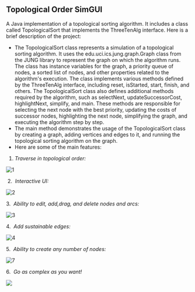 ## **Topological Order SimGUI**

A Java implementation of a topological sorting algorithm. It includes a class called TopologicalSort that implements the ThreeTenAlg interface. Here is a brief description of the project: 

*   The TopologicalSort class represents a simulation of a topological sorting algorithm. It uses the edu.uci.ics.jung.graph.Graph class from the JUNG library to represent the graph on which the algorithm runs. The class has instance variables for the graph, a priority queue of nodes, a sorted list of nodes, and other properties related to the algorithm's execution. The class implements various methods defined by the ThreeTenAlg interface, including reset, isStarted, start, finish, and others. The TopologicalSort class also defines additional methods required by the algorithm, such as selectNext, updateSuccessorCost, highlightNext, simplify, and main. These methods are responsible for selecting the next node with the best priority, updating the costs of successor nodes, highlighting the next node, simplifying the graph, and executing the algorithm step by step. 
*   The main method demonstrates the usage of the TopologicalSort class by creating a graph, adding vertices and edges to it, and running the topological sorting algorithm on the graph. 
*   Here are some of the main features:

1.  _Traverse in topological order:_ 

![1](https://github.com/Chady00/Java-SimGUI_Topological_Order_Graph_Generator/assets/84717550/0ea9c6ed-4953-4222-a155-870d6794dfa0)

 2.  _Interactive UI:_
 
![2](https://github.com/Chady00/Java-SimGUI_Topological_Order_Graph_Generator/assets/84717550/20d693cb-ccbc-4234-9df7-c410822ae4b4)


3\.  _Ability to edit, add,drag, and delete nodes and arcs:_

![3](https://github.com/Chady00/Java-SimGUI_Topological_Order_Graph_Generator/assets/84717550/d1fbf5b4-0bf0-498b-99f8-758190b69e1c)


4\.  _Add sustainable edges:_

![4](https://github.com/Chady00/Java-SimGUI_Topological_Order_Graph_Generator/assets/84717550/382d128f-c3b6-458d-a67c-62ba7c096a54)


5\.  _Ability to create any number of nodes:_

![7](https://github.com/Chady00/Java-SimGUI_Topological_Order_Graph_Generator/assets/84717550/03af89cc-7a78-4039-ba5c-ae3074a2ace8)


6\.  _Go as complex as you want!_

![](https://33333.cdn.cke-cs.com/kSW7V9NHUXugvhoQeFaf/images/1e3b1dd50fa2db49a10171209de0066659a25e114af13e36.png)
